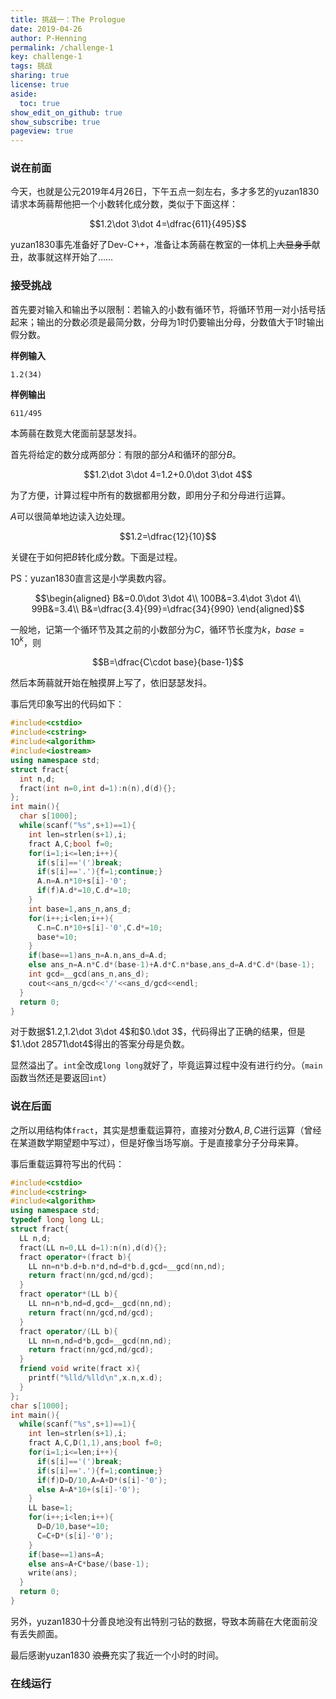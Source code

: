 ```yaml
---
title: 挑战一：The Prologue
date: 2019-04-26
author: P-Henning
permalink: /challenge-1
key: challenge-1
tags: 挑战
sharing: true
license: true
aside:
  toc: true
show_edit_on_github: true
show_subscribe: true
pageview: true
---
```


### 说在前面

今天，也就是公元2019年4月26日，下午五点一刻左右，多才多艺的yuzan1830请求本蒟蒻帮他把一个小数转化成分数，类似于下面这样：

$$1.2\dot 3\dot 4=\dfrac{611}{495}$$

yuzan1830事先准备好了Dev-C++，准备让本蒟蒻在教室的一体机上~~大显身手~~献丑，故事就这样开始了……

### 接受挑战

首先要对输入和输出予以限制：若输入的小数有循环节，将循环节用一对小括号括起来；输出的分数必须是最简分数，分母为$1$时仍要输出分母，分数值大于$1$时输出假分数。

**样例输入**

    1.2(34)
    
**样例输出**

    611/495

本蒟蒻在数竞大佬面前瑟瑟发抖。

首先将给定的数分成两部分：有限的部分$A$和循环的部分$B$。

$$1.2\dot 3\dot 4=1.2+0.0\dot 3\dot 4$$

为了方便，计算过程中所有的数据都用分数，即用分子和分母进行运算。

$A$可以很简单地边读入边处理。

$$1.2=\dfrac{12}{10}$$

关键在于如何把$B$转化成分数。下面是过程。

PS：yuzan1830直言这是小学奥数内容。

$$\begin{aligned}
B&=0.0\dot 3\dot 4\\
100B&=3.4\dot 3\dot 4\\
99B&=3.4\\
B&=\dfrac{3.4}{99}=\dfrac{34}{990}
\end{aligned}$$

一般地，记第一个循环节及其之前的小数部分为$C$，循环节长度为$k$，$base=10^k$，则

$$B=\dfrac{C\cdot base}{base-1}$$

然后本蒟蒻就开始在触摸屏上写了，依旧瑟瑟发抖。

事后凭印象写出的代码如下：

```cpp
#include<cstdio>
#include<cstring>
#include<algorithm>
#include<iostream>
using namespace std;
struct fract{
  int n,d;
  fract(int n=0,int d=1):n(n),d(d){};
};
int main(){
  char s[1000];
  while(scanf("%s",s+1)==1){
    int len=strlen(s+1),i;
    fract A,C;bool f=0;
    for(i=1;i<=len;i++){
      if(s[i]=='(')break;
      if(s[i]=='.'){f=1;continue;}
      A.n=A.n*10+s[i]-'0';
      if(f)A.d*=10,C.d*=10;
    }
    int base=1,ans_n,ans_d;
    for(i++;i<len;i++){
      C.n=C.n*10+s[i]-'0',C.d*=10;
      base*=10;
    }
    if(base==1)ans_n=A.n,ans_d=A.d;
    else ans_n=A.n*C.d*(base-1)+A.d*C.n*base,ans_d=A.d*C.d*(base-1);
    int gcd=__gcd(ans_n,ans_d);
    cout<<ans_n/gcd<<'/'<<ans_d/gcd<<endl;
  }
  return 0;
}
```

对于数据$1.2,1.2\dot 3\dot 4$和$0.\dot 3$，代码得出了正确的结果，但是$1.\dot 28571\dot4$得出的答案分母是负数。

显然溢出了。`int`全改成`long long`就好了，毕竟运算过程中没有进行约分。（`main`函数当然还是要返回`int`）

### 说在后面

之所以用结构体`fract`，其实是想重载运算符，直接对分数$A,B,C$进行运算（曾经在某道数学期望题中写过），但是好像当场写崩。于是直接拿分子分母来算。

事后重载运算符写出的代码：

```cpp
#include<cstdio>
#include<cstring>
#include<algorithm>
using namespace std;
typedef long long LL;
struct fract{
  LL n,d;
  fract(LL n=0,LL d=1):n(n),d(d){};
  fract operator+(fract b){
    LL nn=n*b.d+b.n*d,nd=d*b.d,gcd=__gcd(nn,nd);
    return fract(nn/gcd,nd/gcd);
  }
  fract operator*(LL b){
    LL nn=n*b,nd=d,gcd=__gcd(nn,nd);
    return fract(nn/gcd,nd/gcd);
  }
  fract operator/(LL b){
    LL nn=n,nd=d*b,gcd=__gcd(nn,nd);
    return fract(nn/gcd,nd/gcd);
  }
  friend void write(fract x){
    printf("%lld/%lld\n",x.n,x.d);
  }
};
char s[1000];
int main(){
  while(scanf("%s",s+1)==1){
    int len=strlen(s+1),i;
    fract A,C,D(1,1),ans;bool f=0;
    for(i=1;i<=len;i++){
      if(s[i]=='(')break;
      if(s[i]=='.'){f=1;continue;}
      if(f)D=D/10,A=A+D*(s[i]-'0');
      else A=A*10+(s[i]-'0');
    }
    LL base=1;
    for(i++;i<len;i++){
      D=D/10,base*=10;
      C=C+D*(s[i]-'0');
    }
    if(base==1)ans=A;
    else ans=A+C*base/(base-1);
    write(ans);
  }
  return 0;
}
```

另外，yuzan1830十分善良地没有出特别刁钻的数据，导致本蒟蒻在大佬面前没有丢失颜面。

最后感谢yuzan1830 ~~浪费~~充实了我近一个小时的时间。

### 在线运行

<div data-pym-src="https://www.jdoodle.com/embed/v0/1Vhk"></div>

<script src="https://www.jdoodle.com/assets/jdoodle-pym.min.js" type="text/javascript"></script>
